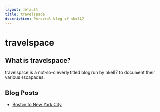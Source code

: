 ```yaml
---
layout: default
title: travelspace
description: Personal blog of nkel17
---
```

# travelspace

## What is travelspace?

travelspace is a not-so-cleverly titled blog run by nkel17 to document their various escapades.

## Blog Posts

- [Boston to New York City](pages/bostonToNYC.md)

